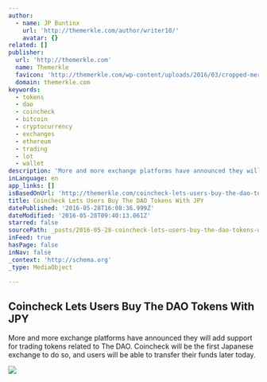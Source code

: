 ```yaml
---
author:
  - name: JP Buntinx
    url: 'http://themerkle.com/author/writer10/'
    avatar: {}
related: []
publisher:
  url: 'http://themerkle.com'
  name: Themerkle
  favicon: 'http://themerkle.com/wp-content/uploads/2016/03/cropped-merkle-white-1-192x192.png'
  domain: themerkle.com
keywords:
  - tokens
  - dao
  - coincheck
  - bitcoin
  - cryptocurrency
  - exchanges
  - ethereum
  - trading
  - lot
  - wallet
description: 'More and more exchange platforms have announced they will add support for trading tokens related to The DAO. Coincheck will be the first Japanese exchange to do so, and users will be able to transfer their funds later today.'
inLanguage: en
app_links: []
isBasedOnUrl: 'http://themerkle.com/coincheck-lets-users-buy-the-dao-tokens-with-jpy/'
title: Coincheck Lets Users Buy The DAO Tokens With JPY
datePublished: '2016-05-28T16:08:36.999Z'
dateModified: '2016-05-28T09:40:13.061Z'
starred: false
sourcePath: _posts/2016-05-28-coincheck-lets-users-buy-the-dao-tokens-with-jpy.md
inFeed: true
hasPage: false
inNav: false
_context: 'http://schema.org'
_type: MediaObject

---
```

<article style=""><h1>Coincheck Lets Users Buy The DAO Tokens With JPY</h1><p>More and more exchange platforms have announced they will add support for trading tokens related to The DAO. Coincheck will be the first Japanese exchange to do so, and users will be able to transfer their funds later today.</p><img src="http://themerkle.com/wp-content/uploads/2016/05/The-DAO.png" /></article>